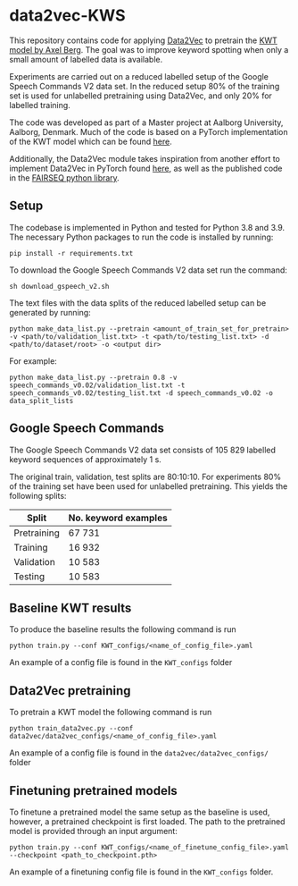 # data2vec-KWS
This repository contains code for applying [Data2Vec](https://arxiv.org/abs/2202.03555) to pretrain the [KWT model by Axel Berg](https://arxiv.org/abs/2104.00769).
The goal was to improve keyword spotting when only a small amount of labelled data is available.

Experiments are carried out on a reduced labelled setup of the Google Speech Commands V2 data set.
In the reduced setup 80% of the training set is used for unlabelled pretraining using Data2Vec, and only 20% for labelled training. 

The code was developed as part of a Master project at Aalborg University, Aalborg, Denmark.
Much of the code is based on a PyTorch implementation of the KWT model which can be found [here](https://github.com/ID56/Torch-KWT/blob/main/models/kwt.py).

Additionally, the Data2Vec module takes inspiration from another effort to implement Data2Vec in PyTorch found [here](https://github.com/arxyzan/data2vec-pytorch), 
as well as the published code in the [FAIRSEQ python library](https://github.com/facebookresearch/fairseq).

## Setup
The codebase is implemented in Python and tested for Python 3.8 and 3.9.
The necessary Python packages to run the code is installed by running:

```shell
pip install -r requirements.txt
```

To download the Google Speech Commands V2 data set run the command:

```shell
sh download_gspeech_v2.sh
```

The text files with the data splits of the reduced labelled setup can be generated by running:

```shell
python make_data_list.py --pretrain <amount_of_train_set_for_pretrain> -v <path/to/validation_list.txt> -t <path/to/testing_list.txt> -d <path/to/dataset/root> -o <output dir>
```

For example:
```shell
python make_data_list.py --pretrain 0.8 -v speech_commands_v0.02/validation_list.txt -t speech_commands_v0.02/testing_list.txt -d speech_commands_v0.02 -o data_split_lists
```

## Google Speech Commands
The Google Speech Commands V2 data set consists of 105 829 labelled keyword sequences of approximately 1 s.

The original train, validation, test splits are 80:10:10. 
For experiments 80% of the training set have been used for unlabelled pretraining.
This yields the following splits:

| Split       | No. keyword examples |
|-------------|----------------------|
| Pretraining | 67 731               |
| Training    | 16 932               |
| Validation  | 10 583               |
| Testing     | 10 583               |


## Baseline KWT results
To produce the baseline results the following command is run 

```shell
python train.py --conf KWT_configs/<name_of_config_file>.yaml
```

An example of a config file is found in the `KWT_configs` folder

## Data2Vec pretraining
To pretrain a KWT model the following command is run 

```shell
python train_data2vec.py --conf data2vec/data2vec_configs/<name_of_config_file>.yaml
```

An example of a config file is found in the `data2vec/data2vec_configs/` folder


## Finetuning pretrained models
To finetune a pretrained model the same setup as the baseline is used, however, a pretrained checkpoint is first loaded.
The path to the pretrained model is provided through an input argument:

```shell
python train.py --conf KWT_configs/<name_of_finetune_config_file>.yaml --checkpoint <path_to_checkpoint.pth>
```

An example of a finetuning config file is found in the `KWT_configs` folder.